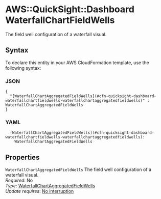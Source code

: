 # AWS::QuickSight::Dashboard WaterfallChartFieldWells<a name="aws-properties-quicksight-dashboard-waterfallchartfieldwells"></a>

The field well configuration of a waterfall visual\.

## Syntax<a name="aws-properties-quicksight-dashboard-waterfallchartfieldwells-syntax"></a>

To declare this entity in your AWS CloudFormation template, use the following syntax:

### JSON<a name="aws-properties-quicksight-dashboard-waterfallchartfieldwells-syntax.json"></a>

```
{
  "[WaterfallChartAggregatedFieldWells](#cfn-quicksight-dashboard-waterfallchartfieldwells-waterfallchartaggregatedfieldwells)" : WaterfallChartAggregatedFieldWells
}
```

### YAML<a name="aws-properties-quicksight-dashboard-waterfallchartfieldwells-syntax.yaml"></a>

```
  [WaterfallChartAggregatedFieldWells](#cfn-quicksight-dashboard-waterfallchartfieldwells-waterfallchartaggregatedfieldwells):
    WaterfallChartAggregatedFieldWells
```

## Properties<a name="aws-properties-quicksight-dashboard-waterfallchartfieldwells-properties"></a>

`WaterfallChartAggregatedFieldWells` <a name="cfn-quicksight-dashboard-waterfallchartfieldwells-waterfallchartaggregatedfieldwells"></a>
The field well configuration of a waterfall visual\.  
_Required_: No  
_Type_: [WaterfallChartAggregatedFieldWells](aws-properties-quicksight-dashboard-waterfallchartaggregatedfieldwells.md)  
_Update requires_: [No interruption](https://docs.aws.amazon.com/AWSCloudFormation/latest/UserGuide/using-cfn-updating-stacks-update-behaviors.html#update-no-interrupt)

